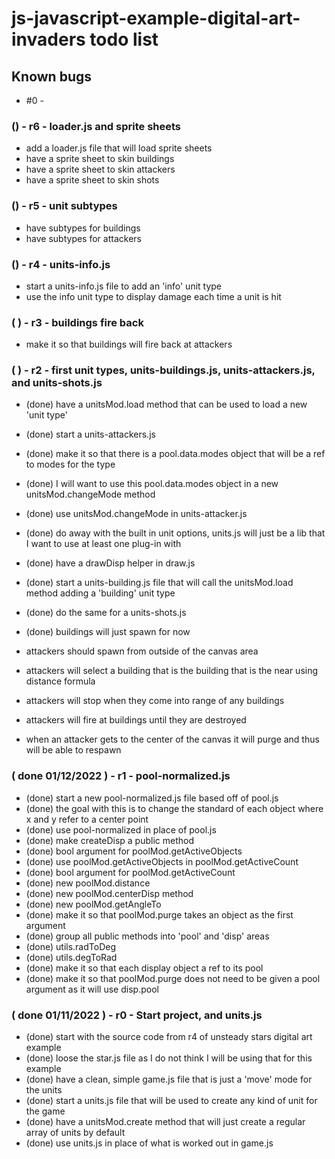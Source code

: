 # js-javascript-example-digital-art-invaders todo list

## Known bugs
* #0 - 


<!-- Maintenance -->

<!-- Additonal Features -->

### () - r6 - loader.js and sprite sheets
* add a loader.js file that will load sprite sheets
* have a sprite sheet to skin buildings
* have a sprite sheet to skin attackers
* have a sprite sheet to skin shots

### () - r5 - unit subtypes
* have subtypes for buildings
* have subtypes for attackers

### () - r4 - units-info.js
* start a units-info.js file to add an 'info' unit type
* use the info unit type to display damage each time a unit is hit 

<!-- MVP -->

### ( ) - r3 - buildings fire back
* make it so that buildings will fire back at attackers

### ( ) - r2 - first unit types, units-buildings.js, units-attackers.js, and units-shots.js
* (done) have a unitsMod.load method that can be used to load a new 'unit type'
* (done) start a units-attackers.js
* (done) make it so that there is a pool.data.modes object that will be a ref to modes for the type
* (done) I will want to use this pool.data.modes object in a new unitsMod.changeMode method
* (done) use unitsMod.changeMode in units-attacker.js
* (done) do away with the built in unit options, units.js will just be a lib that I want to use at least one plug-in with
* (done) have a drawDisp helper in draw.js
* (done) start a units-building.js file that will call the unitsMod.load method adding a 'building' unit type
* (done) do the same for a units-shots.js
* (done) buildings will just spawn for now

* attackers should spawn from outside of the canvas area
* attackers will select a building that is the building that is the near using distance formula

* attackers will stop when they come into range of any buildings
* attackers will fire at buildings until they are destroyed
* when an attacker gets to the center of the canvas it will purge and thus will be able to respawn

### ( done 01/12/2022 ) - r1 - pool-normalized.js
* (done) start a new pool-normalized.js file based off of pool.js
* (done) the goal with this is to change the standard of each object where x and y refer to a center point
* (done) use pool-normalized in place of pool.js
* (done) make createDisp a public method
* (done) bool argument for poolMod.getActiveObjects
* (done) use poolMod.getActiveObjects in poolMod.getActiveCount
* (done) bool argument for poolMod.getActiveCount
* (done) new poolMod.distance
* (done) new poolMod.centerDisp method
* (done) new poolMod.getAngleTo
* (done) make it so that poolMod.purge takes an object as the first argument
* (done) group all public methods into 'pool' and 'disp' areas
* (done) utils.radToDeg
* (done) utils.degToRad
* (done) make it so that each display object a ref to its pool
* (done) make it so that poolMod.purge does not need to be given a pool argument as it will use disp.pool

### ( done 01/11/2022 ) - r0 - Start project, and units.js
* (done) start with the source code from r4 of unsteady stars digital art example
* (done) loose the star.js file as I do not think I will be using that for this example
* (done) have a clean, simple game.js file that is just a 'move' mode for the units
* (done) start a units.js file that will be used to create any kind of unit for the game
* (done) have a unitsMod.create method that will just create a regular array of units by default
* (done) use units.js in place of what is worked out in game.js

